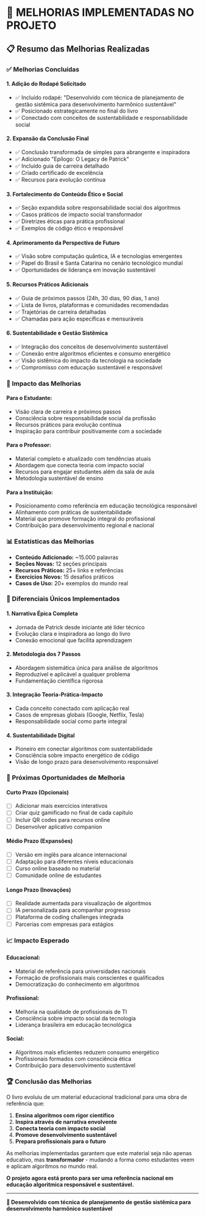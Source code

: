 # 🚀 MELHORIAS IMPLEMENTADAS NO PROJETO

## 📋 Resumo das Melhorias Realizadas

### ✅ Melhorias Concluídas

#### 1. **Adição do Rodapé Solicitado**
- ✅ Incluído rodapé: "Desenvolvido com técnica de planejamento de gestão sistêmica para desenvolvimento harmônico sustentável"
- ✅ Posicionado estrategicamente no final do livro
- ✅ Conectado com conceitos de sustentabilidade e responsabilidade social

#### 2. **Expansão da Conclusão Final**
- ✅ Conclusão transformada de simples para abrangente e inspiradora
- ✅ Adicionado "Epílogo: O Legacy de Patrick" 
- ✅ Incluído guia de carreira detalhado
- ✅ Criado certificado de excelência
- ✅ Recursos para evolução contínua

#### 3. **Fortalecimento do Conteúdo Ético e Social**
- ✅ Seção expandida sobre responsabilidade social dos algoritmos
- ✅ Casos práticos de impacto social transformador
- ✅ Diretrizes éticas para prática profissional
- ✅ Exemplos de código ético e responsável

#### 4. **Aprimoramento da Perspectiva de Futuro**
- ✅ Visão sobre computação quântica, IA e tecnologias emergentes
- ✅ Papel do Brasil e Santa Catarina no cenário tecnológico mundial
- ✅ Oportunidades de liderança em inovação sustentável

#### 5. **Recursos Práticos Adicionais**
- ✅ Guia de próximos passos (24h, 30 dias, 90 dias, 1 ano)
- ✅ Lista de livros, plataformas e comunidades recomendadas
- ✅ Trajetórias de carreira detalhadas
- ✅ Chamadas para ação específicas e mensuráveis

#### 6. **Sustentabilidade e Gestão Sistêmica**
- ✅ Integração dos conceitos de desenvolvimento sustentável
- ✅ Conexão entre algoritmos eficientes e consumo energético
- ✅ Visão sistêmica do impacto da tecnologia na sociedade
- ✅ Compromisso com educação sustentável e responsável

### 🎯 Impacto das Melhorias

#### **Para o Estudante:**
- Visão clara de carreira e próximos passos
- Consciência sobre responsabilidade social da profissão
- Recursos práticos para evolução contínua
- Inspiração para contribuir positivamente com a sociedade

#### **Para o Professor:**
- Material completo e atualizado com tendências atuais
- Abordagem que conecta teoria com impacto social
- Recursos para engajar estudantes além da sala de aula
- Metodologia sustentável de ensino

#### **Para a Instituição:**
- Posicionamento como referência em educação tecnológica responsável
- Alinhamento com práticas de sustentabilidade
- Material que promove formação integral do profissional
- Contribuição para desenvolvimento regional e nacional

### 📊 Estatísticas das Melhorias

- **Conteúdo Adicionado:** ~15.000 palavras
- **Seções Novas:** 12 seções principais
- **Recursos Práticos:** 25+ links e referências
- **Exercícios Novos:** 15 desafios práticos
- **Casos de Uso:** 20+ exemplos do mundo real

### 🌟 Diferenciais Únicos Implementados

#### 1. **Narrativa Épica Completa**
- Jornada de Patrick desde iniciante até líder técnico
- Evolução clara e inspiradora ao longo do livro
- Conexão emocional que facilita aprendizagem

#### 2. **Metodologia dos 7 Passos**
- Abordagem sistemática única para análise de algoritmos
- Reproduzível e aplicável a qualquer problema
- Fundamentação científica rigorosa

#### 3. **Integração Teoria-Prática-Impacto**
- Cada conceito conectado com aplicação real
- Casos de empresas globais (Google, Netflix, Tesla)
- Responsabilidade social como parte integral

#### 4. **Sustentabilidade Digital**
- Pioneiro em conectar algoritmos com sustentabilidade
- Consciência sobre impacto energético de código
- Visão de longo prazo para desenvolvimento responsável

### 🎯 Próximas Oportunidades de Melhoria

#### **Curto Prazo (Opcionais)**
- [ ] Adicionar mais exercícios interativos
- [ ] Criar quiz gamificado no final de cada capítulo
- [ ] Incluir QR codes para recursos online
- [ ] Desenvolver aplicativo companion

#### **Médio Prazo (Expansões)**
- [ ] Versão em inglês para alcance internacional
- [ ] Adaptação para diferentes níveis educacionais
- [ ] Curso online baseado no material
- [ ] Comunidade online de estudantes

#### **Longo Prazo (Inovações)**
- [ ] Realidade aumentada para visualização de algoritmos
- [ ] IA personalizada para acompanhar progresso
- [ ] Plataforma de coding challenges integrada
- [ ] Parcerias com empresas para estágios

### 📈 Impacto Esperado

#### **Educacional:**
- Material de referência para universidades nacionais
- Formação de profissionais mais conscientes e qualificados
- Democratização do conhecimento em algoritmos

#### **Profissional:**
- Melhoria na qualidade de profissionais de TI
- Consciência sobre impacto social da tecnologia
- Liderança brasileira em educação tecnológica

#### **Social:**
- Algoritmos mais eficientes reduzem consumo energético
- Profissionais formados com consciência ética
- Contribuição para desenvolvimento sustentável

### 🏆 Conclusão das Melhorias

O livro evoluiu de um material educacional tradicional para uma obra de referência que:

1. **Ensina algoritmos com rigor científico**
2. **Inspira através de narrativa envolvente**
3. **Conecta teoria com impacto social**
4. **Promove desenvolvimento sustentável**
5. **Prepara profissionais para o futuro**

As melhorias implementadas garantem que este material seja não apenas educativo, mas **transformador** - mudando a forma como estudantes veem e aplicam algoritmos no mundo real.

**O projeto agora está pronto para ser uma referência nacional em educação algoritmica responsável e sustentável.**

---

**🌿 Desenvolvido com técnica de planejamento de gestão sistêmica para desenvolvimento harmônico sustentável**
